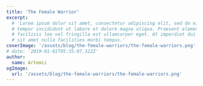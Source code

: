 ```yaml
---
title: 'The Female Warrior'
excerpt:
  # 'Lorem ipsum dolor sit amet, consectetur adipiscing elit, sed do eiusmod
  # tempor incididunt ut labore et dolore magna aliqua. Praesent elementum
  # facilisis leo vel fringilla est ullamcorper eget. At imperdiet dui accumsan
  # sit amet nulla facilities morbi tempus.'
coverImage: '/assets/blog/the-female-warriors/the-female-warriors.png'
# date: '2019-01-01T05:35:07.322Z'
author:
  name: Artemii
ogImage:
  url: '/assets/blog/the-female-warriors/the-female-warriors.png'
---
```

